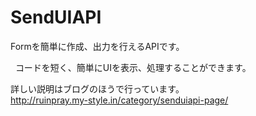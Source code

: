 # SendUIAPI
Formを簡単に作成、出力を行えるAPIです。
  
  
  
コードを短く、簡単にUIを表示、処理することができます。

詳しい説明はブログのほうで行っています。  
<http://ruinpray.my-style.in/category/senduiapi-page/>

